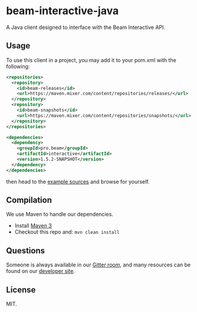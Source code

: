 # beam-interactive-java

A Java client designed to interface with the Beam Interactive API.

## Usage

To use this client in a project, you may add it to your pom.xml with the
following:

```xml
<repositories>
  <repository>
    <id>beam-releases</id>
    <url>https://maven.mixer.com/content/repositories/releases/</url>
  </repository>
  <repository>
    <id>beam-snapshots</id>
    <url>https://maven.mixer.com/content/repositories/snapshots/</url>
  </repository>
</repositories>

<dependencies>
  <dependency>
    <groupId>pro.beam</groupId>
    <artifactId>interactive</artifactId>
    <version>1.5.2-SNAPSHOT</version>
  </dependency>
</dependencies>
```

then head to the [example sources](https://github.com/WatchBeam/beam-interactive-java/tree/master/src/example/java/pro/beam/example) and browse for yourself.

## Compilation

We use Maven to handle our dependencies.

- Install [Maven 3](https://maven.apache.org/download.cgi)
- Checkout this repo and: `mvn clean install`

## Questions

Someone is always available in our
[Gitter room](https://gitter.im/MCProHosting/beam-dev), and many resources can
be found on our [developer site](https://dev.beam.pro).

## License

MIT.

